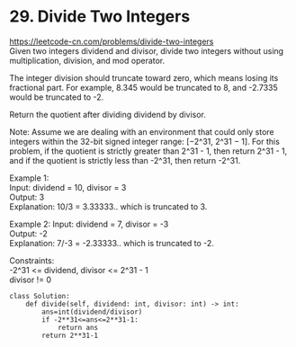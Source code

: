# 29. Divide Two Integers
https://leetcode-cn.com/problems/divide-two-integers  
Given two integers dividend and divisor, divide two integers without using multiplication, division, and mod operator.

The integer division should truncate toward zero, which means losing its fractional part. For example, 8.345 would be truncated to 8, and -2.7335 would be truncated to -2.

Return the quotient after dividing dividend by divisor.

Note: Assume we are dealing with an environment that could only store integers within the 32-bit signed integer range: [−2^31, 2^31 − 1]. For this problem, if the quotient is strictly greater than 2^31 - 1, then return 2^31 - 1, and if the quotient is strictly less than -2^31, then return -2^31.

Example 1:  
Input: dividend = 10, divisor = 3  
Output: 3  
Explanation: 10/3 = 3.33333.. which is truncated to 3.  

Example 2:
Input: dividend = 7, divisor = -3  
Output: -2  
Explanation: 7/-3 = -2.33333.. which is truncated to -2.  
 

Constraints:  
-2^31 <= dividend, divisor <= 2^31 - 1  
divisor != 0  

``` python3
class Solution:
    def divide(self, dividend: int, divisor: int) -> int:
        ans=int(dividend/divisor)
        if -2**31<=ans<=2**31-1:
            return ans
        return 2**31-1
```
